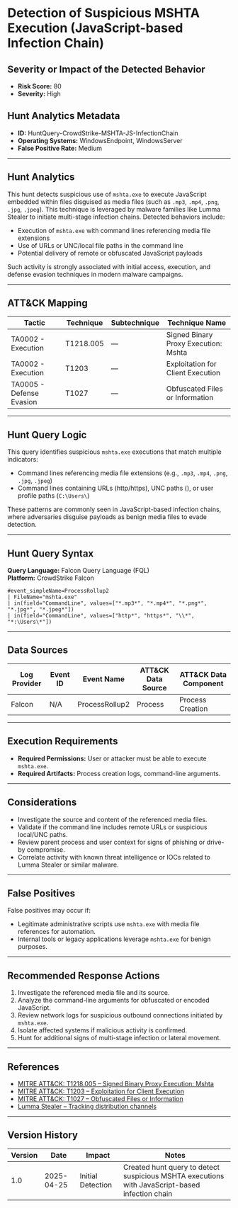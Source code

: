 
# Detection of Suspicious MSHTA Execution (JavaScript-based Infection Chain)

## Severity or Impact of the Detected Behavior
- **Risk Score:** 80
- **Severity:** High

## Hunt Analytics Metadata

- **ID:** HuntQuery-CrowdStrike-MSHTA-JS-InfectionChain
- **Operating Systems:** WindowsEndpoint, WindowsServer
- **False Positive Rate:** Medium

---

## Hunt Analytics

This hunt detects suspicious use of `mshta.exe` to execute JavaScript embedded within files disguised as media files (such as `.mp3`, `.mp4`, `.png`, `.jpg`, `.jpeg`). This technique is leveraged by malware families like Lumma Stealer to initiate multi-stage infection chains. Detected behaviors include:

- Execution of `mshta.exe` with command lines referencing media file extensions
- Use of URLs or UNC/local file paths in the command line
- Potential delivery of remote or obfuscated JavaScript payloads

Such activity is strongly associated with initial access, execution, and defense evasion techniques in modern malware campaigns.

---

## ATT&CK Mapping

| Tactic                        | Technique   | Subtechnique | Technique Name                                         |
|------------------------------|-------------|--------------|--------------------------------------------------------|
| TA0002 - Execution            | T1218.005   | —            | Signed Binary Proxy Execution: Mshta                   |
| TA0002 - Execution            | T1203       | —            | Exploitation for Client Execution                      |
| TA0005 - Defense Evasion      | T1027       | —            | Obfuscated Files or Information                        |

---

## Hunt Query Logic

This query identifies suspicious `mshta.exe` executions that match multiple indicators:

- Command lines referencing media file extensions (e.g., `.mp3`, `.mp4`, `.png`, `.jpg`, `.jpeg`)
- Command lines containing URLs (http/https), UNC paths (\), or user profile paths (`C:\Users\`)

These patterns are commonly seen in JavaScript-based infection chains, where adversaries disguise payloads as benign media files to evade detection.

---

## Hunt Query Syntax

**Query Language:** Falcon Query Language (FQL)  
**Platform:** CrowdStrike Falcon

```fql
#event_simpleName=ProcessRollup2 
| FileName="mshta.exe"    
| in(field="CommandLine", values=["*.mp3*", "*.mp4*", "*.png*", "*.jpg*", "*.jpeg*"]) 
| in(field="CommandLine", values=["http*", "https*", "\\*", "*:\Users\*"])
```

---

## Data Sources

| Log Provider | Event ID | Event Name       | ATT&CK Data Source  | ATT&CK Data Component  |
|--------------|----------|------------------|---------------------|------------------------|
| Falcon       | N/A      | ProcessRollup2   | Process             | Process Creation       |

---

## Execution Requirements

- **Required Permissions:** User or attacker must be able to execute `mshta.exe`.
- **Required Artifacts:** Process creation logs, command-line arguments.

---

## Considerations

- Investigate the source and content of the referenced media files.
- Validate if the command line includes remote URLs or suspicious local/UNC paths.
- Review parent process and user context for signs of phishing or drive-by compromise.
- Correlate activity with known threat intelligence or IOCs related to Lumma Stealer or similar malware.

---

## False Positives

False positives may occur if:

- Legitimate administrative scripts use `mshta.exe` with media file references for automation.
- Internal tools or legacy applications leverage `mshta.exe` for benign purposes.

---

## Recommended Response Actions

1. Investigate the referenced media file and its source.
2. Analyze the command-line arguments for obfuscated or encoded JavaScript.
3. Review network logs for suspicious outbound connections initiated by `mshta.exe`.
4. Isolate affected systems if malicious activity is confirmed.
5. Hunt for additional signs of multi-stage infection or lateral movement.

---

## References

- [MITRE ATT&CK: T1218.005 – Signed Binary Proxy Execution: Mshta](https://attack.mitre.org/techniques/T1218/005/)
- [MITRE ATT&CK: T1203 – Exploitation for Client Execution](https://attack.mitre.org/techniques/T1203/)
- [MITRE ATT&CK: T1027 – Obfuscated Files or Information](https://attack.mitre.org/techniques/T1027/)
- [Lumma Stealer – Tracking distribution channels](https://securelist.com/lumma-fake-captcha-attacks-analysis/116274/)

---

## Version History

| Version | Date       | Impact            | Notes                                                                                      |
|---------|------------|-------------------|--------------------------------------------------------------------------------------------|
| 1.0     | 2025-04-25 | Initial Detection | Created hunt query to detect suspicious MSHTA executions with JavaScript-based infection chain |
